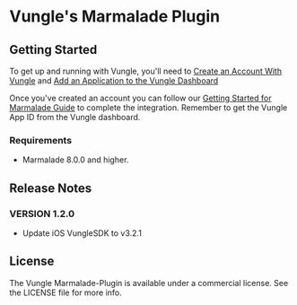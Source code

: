 # Vungle's Marmalade Plugin

## Getting Started
To get up and running with Vungle, you'll need to [Create an Account With Vungle](https://v.vungle.com/dashboard/signup) and [Add an Application to the Vungle Dashboard](https://support.vungle.com/hc/en-us/articles/204249614-Adding-an-Application-to-the-Vungle-Dashboard)

Once you've created an account you can follow our [Getting Started for Marmalade Guide](https://support.vungle.com/hc/en-us/articles/216386427) to complete the integration. Remember to get the Vungle App ID from the Vungle dashboard.

### Requirements
* Marmalade 8.0.0 and higher.

## Release Notes
### VERSION 1.2.0
* Update iOS VungleSDK to v3.2.1

## License
The Vungle Marmalade-Plugin is available under a commercial license. See the LICENSE file for more info.
